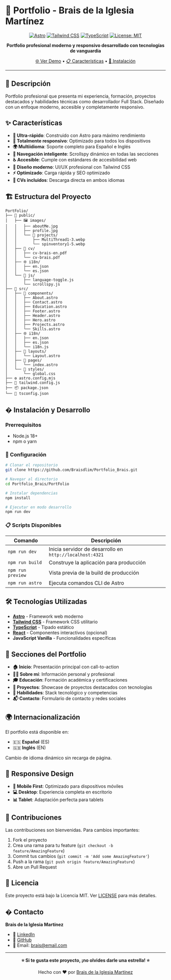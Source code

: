 
# 🎯 Portfolio - Brais de la Iglesia Martínez

<div align="center">

[![Astro](https://img.shields.io/badge/Astro-5.11.0-FF5D01?style=for-the-badge&logo=astro&logoColor=white)](https://astro.build/)
[![Tailwind CSS](https://img.shields.io/badge/Tailwind_CSS-4.1.11-38B2AC?style=for-the-badge&logo=tailwind-css&logoColor=white)](https://tailwindcss.com/)
[![TypeScript](https://img.shields.io/badge/TypeScript-007ACC?style=for-the-badge&logo=typescript&logoColor=white)](https://www.typescriptlang.org/)
[![License: MIT](https://img.shields.io/badge/License-MIT-yellow?style=for-the-badge)](https://opensource.org/licenses/MIT)

**Portfolio profesional moderno y responsivo desarrollado con tecnologías de vanguardia**

[🌐 Ver Demo](#) • [📋 Características](#-características) • [🚀 Instalación](#-instalación-y-desarrollo)

</div>

---

## 📝 Descripción

Portfolio profesional que presenta mi experiencia, formación, proyectos destacados y habilidades técnicas como desarrollador Full Stack. Diseñado con un enfoque moderno, accesible y completamente responsivo.

## ✨ Características

- **🚀 Ultra-rápido**: Construido con Astro para máximo rendimiento
- **📱 Totalmente responsivo**: Optimizado para todos los dispositivos
- **🌍 Multiidioma**: Soporte completo para Español e Inglés
- **🎯 Navegación inteligente**: Scrollspy dinámico en todas las secciones
- **♿ Accesible**: Cumple con estándares de accesibilidad web
- **🎨 Diseño moderno**: UI/UX profesional con Tailwind CSS
- **⚡ Optimizado**: Carga rápida y SEO optimizado
- **📄 CVs incluidos**: Descarga directa en ambos idiomas

## 🏗️ Estructura del Proyecto

```
PortFolio/
├── 📁 public/
│   ├── 🖼️ images/
│   │   ├── aboutMe.jpg
│   │   ├── profile.jpg
│   │   └── 📁 projects/
│   │       ├── MultiThread1-3.webp
│   │       └── spinventory1-5.webp
│   ├── 📄 cv/
│   │   ├── cv-brais-en.pdf
│   │   └── cv-brais.pdf
│   ├── 🌐 i18n/
│   │   ├── en.json
│   │   └── es.json
│   └── 📜 js/
│       ├── language-toggle.js
│       └── scrollspy.js
├── 📁 src/
│   ├── 🧩 components/
│   │   ├── About.astro
│   │   ├── Contact.astro
│   │   ├── Education.astro
│   │   ├── Footer.astro
│   │   ├── Header.astro
│   │   ├── Hero.astro
│   │   ├── Projects.astro
│   │   └── Skills.astro
│   ├── 🌐 i18n/
│   │   ├── en.json
│   │   ├── es.json
│   │   └── i18n.js
│   ├── 🎨 layouts/
│   │   └── Layout.astro
│   ├── 📄 pages/
│   │   └── index.astro
│   └── 🎨 styles/
│       └── global.css
├── ⚙️ astro.config.mjs
├── 🎨 tailwind.config.js
├── 📦 package.json
└── 🔧 tsconfig.json
```

## � Instalación y Desarrollo

### Prerrequisitos

- Node.js 18+ 
- npm o yarn

### 🔧 Configuración

```bash
# Clonar el repositorio
git clone https://github.com/Braisdlim/Portfolio_Brais.git

# Navegar al directorio
cd Portfolio_Brais/PortFolio

# Instalar dependencias
npm install

# Ejecutar en modo desarrollo
npm run dev
```

### 📋 Scripts Disponibles

| Comando | Descripción |
|---------|-------------|
| `npm run dev` | Inicia servidor de desarrollo en `http://localhost:4321` |
| `npm run build` | Construye la aplicación para producción |
| `npm run preview` | Vista previa de la build de producción |
| `npm run astro` | Ejecuta comandos CLI de Astro |

## 🛠️ Tecnologías Utilizadas

- **[Astro](https://astro.build/)** - Framework web moderno
- **[Tailwind CSS](https://tailwindcss.com/)** - Framework CSS utilitario
- **[TypeScript](https://www.typescriptlang.org/)** - Tipado estático
- **[React](https://reactjs.org/)** - Componentes interactivos (opcional)
- **JavaScript Vanilla** - Funcionalidades específicas

## 🌟 Secciones del Portfolio

- **🏠 Inicio**: Presentación principal con call-to-action
- **👨‍💻 Sobre mí**: Información personal y profesional
- **🎓 Educación**: Formación académica y certificaciones
- **💼 Proyectos**: Showcase de proyectos destacados con tecnologías
- **🔧 Habilidades**: Stack tecnológico y competencias
- **📬 Contacto**: Formulario de contacto y redes sociales

## 🌍 Internacionalización

El portfolio está disponible en:
- 🇪🇸 **Español** (ES)
- 🇬🇧 **Inglés** (EN)

Cambio de idioma dinámico sin recarga de página.

## 📱 Responsive Design

- **📱 Mobile First**: Optimizado para dispositivos móviles
- **💻 Desktop**: Experiencia completa en escritorio
- **📊 Tablet**: Adaptación perfecta para tablets

## 🤝 Contribuciones

Las contribuciones son bienvenidas. Para cambios importantes:

1. Fork el proyecto
2. Crea una rama para tu feature (`git checkout -b feature/AmazingFeature`)
3. Commit tus cambios (`git commit -m 'Add some AmazingFeature'`)
4. Push a la rama (`git push origin feature/AmazingFeature`)
5. Abre un Pull Request

## 📄 Licencia

Este proyecto está bajo la Licencia MIT. Ver [LICENSE](LICENSE) para más detalles.

## � Contacto

**Brais de la Iglesia Martínez**
- 💼 [LinkedIn](https://www.linkedin.com/in/braisdlim)
- 🐙 [GitHub](https://github.com/Braisdlim)
- 📧 Email: brais@email.com

---

<div align="center">

**⭐ Si te gusta este proyecto, ¡no olvides darle una estrella! ⭐**

Hecho con ❤️ por [Brais de la Iglesia Martínez](https://github.com/Braisdlim)

</div>
